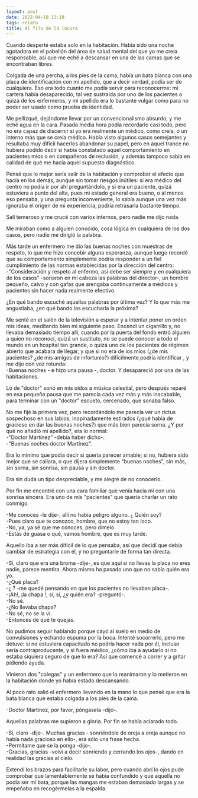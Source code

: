 ```yaml
---
layout: post
date: 2022-04-18 13:19
tags: relato
title: Al filo de la locura
---
```


Cuando desperté estaba solo en la habitación. Había sido una noche agotadora en el pabellón del área de salud mental del que yo me creía responsable, así que me eché a descansar en una de las camas que se encontraban libres.

Colgada de una percha, a los pies de la cama, había un bata blanca con una placa de identificación con mi apellido, que a decir verdad, podía ser de cualquiera. Eso era todo cuanto me podía servir para reconocerme: mi cartera había desaparecido, tal vez sustraída por uno de los pacientes o quizá de los enfermeros, y mi apellido era lo bastante vulgar como para no poder ser usado como prueba de identidad.

Me pellizqué, dejándome llevar por un convencionalismo absurdo, y me eché agua en la cara. Pasada media hora podía recordarlo casi todo, pero no era capaz de discernir si yo era realmente un médico, como creía, o un interno más que se creía médico. Había visto algunos casos semejantes y resultaba muy difícil hacerlos abandonar su papel, pero en aquel trance no hubiera podido decir si había constatado aquel comportamiento en pacientes míos o en compañeros de reclusión, y además tampoco sabía en calidad de qué me hacía aquel supuesto diagnóstico.

Pensé que lo mejor sería salir de la habitación y comprobar el efecto que hacía en los demás, aunque sin tomar riesgos inútiles: si era médico del centro no podía ir por ahí preguntándolo, y si era un paciente, quizá estuviera a punto del alta, pues mi estado general era bueno, o al menos eso pensaba, y una pregunta inconveniente, lo sabía aunque una vez más ignoraba el origen de mi experiencia, podría retrasarla bastante tiempo.

Salí temeroso y me crucé con varios internos, pero nadie me dijo nada.

Me miraban como a alguien conocido, cosa lógica en cualquiera de los dos casos, pero nadie me dirigió la palabra.

Más tarde un enfermero me dio las buenas noches con muestras de respeto, lo que me hizo concebir alguna esperanza, aunque luego recordé que su comportamiento simplemente podría responder a un fiel cumplimiento de las normas establecidas por la dirección del centro:  
-"Consideración y respeto al enfermo, así debe ser siempre y en cualquiera de los casos" -sonaron en mi cabeza las palabras del director-, un hombre pequeño, calvo y con gafas que arengaba  continuamente a médicos y pacientes sin hacer nada realmente efectivo.

¿En qué bando escuché aquellas palabras por última vez? Y lo que más me angustiaba, ¿en qué bando las escucharía la próxima?

Me senté en el salón de la televisión a esperar y a intentar poner en orden mis ideas, meditando bien mi siguiente paso. Encendí un cigarrillo y, no llevaba demasiado tiempo allí, cuando por la puerta del fondo entró alguien a quien no reconocí, quizá un sustituto, no se puede conocer a todo el mundo en un hospital tan grande, o quizá uno de los pacientes de régimen abierto que acabara de llegar, y que si no era
de los míos (¿de mis pacientes? ¿de mis amigos de infortunio?)
difícilmente podría identificar , y me dijo con voz rotunda:  
-Buenas noches - e hizo una pausa -, doctor. Y desapareció por una de las habitaciones.

Lo de "doctor" sonó en mis oídos a música celestial, pero después reparé en esa pequeña pausa que me parecía cada vez más y más inacabable, para terminar con un "doctor" escueto, cercenado, que sonaba falso.

No me fijé la primera vez, pero recordándolo me parecía ver un rictus sospechoso en sus labios, inopinadamente estirados (¿qué había de gracioso en dar las buenas noches?) que más bien parecía sorna. ¿Y por qué no añadió mi apellido?, era lo normal:  
-"Doctor Martínez" -debía haber dicho-.  
-"Buenas noches doctor Martínez".

Era lo mínimo que podía decir si quería parecer amable; si no, hubiera sido mejor que se callara, o que dijera simplemente "buenas noches", sin más, sin sorna, sin sonrisa, sin pausa y sin doctor.

Era sin duda un tipo despreciable, y me alegré de no conocerlo.

Por fin me encontré con una cara familiar que venía hacia mí con una sonrisa sincera. Era uno de mis "pacientes" que quería charlar un rato conmigo.

-Me conoces -le dije-, allí no había peligro alguno. ¿ Quién soy?  
-Pues claro que te conozco, hombre, que no estoy tan loco.  
-No, ya, ya sé que me conoces, pero dímelo.  
-Estás de guasa o qué, vamos hombre, que es muy tarde.  

Aquello iba a ser más difícil de lo que pensaba, así que decidí que debía cambiar de estrategia con él, y no preguntarle de forma tan directa.

-Sí, claro que era una broma -dije-, es que aquí si no llevas la placa no eres nadie, parece mentira. Ahora mismo ha pasado uno que no sabía quién era yo.  
-¿Qué placa?  
-¿ ? -me quedé pensando en que los pacientes no llevaban placa-.  
-¡Ah!, ¡la chapa !, sí, sí, ¿y quién era? -preguntó-.  
-No sé.  
-¿No llevaba chapa?  
-No sé, no se la vi.  
-Entonces de qué te quejas.

No pudimos seguir hablando porque cayó al suelo en medio de
convulsiones y echando espuma por la boca. Intenté socorrerlo, pero me
detuve: si no estuviera capacitado no podría hacer nada por él, incluso
sería contraproducente, y si fuera médico, ¿cómo iba a ayudarlo si no
estaba siquiera seguro de que lo era? Así que comencé a correr y a
gritar pidiendo ayuda.

Vinieron dos "colegas" y un enfermero que lo reanimaron y lo metieron
en la habitación donde yo había estado descansando.

Al poco rato salió el enfermero llevando en la mano lo que pensé que
era la bata blanca que estaba colgada a los pies de la cama.

-Doctor Martínez, por favor, póngasela -dijo-.

Aquellas palabras me supieron a gloria. Por fin se había aclarado todo.

-Sí, claro -dije-. Muchas gracias - sonriéndole de oreja a oreja
aunque no había nada gracioso en ello-, era sólo una frase hecha.  
-Permítame que se la ponga -dijo-.  
-Gracias, gracias -volví a decir sonriendo y cerrando los ojos-, dando
en realidad las gracias al cielo.

Extendí los brazos para facilitarle su labor, pero cuando abrí lo ojos
pude comprobar que lamentablemente se había confundido y que aquella no
podía ser mi bata, porque las mangas me estaban demasiado largas y se
empeñaba en recogérmelas a la espalda.